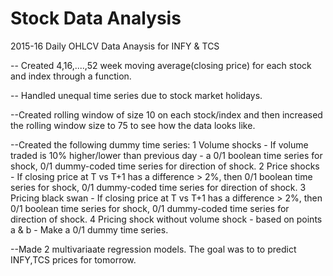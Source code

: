# Stock Data Analysis


2015-16 Daily OHLCV Data Anaysis for INFY & TCS

-- Created 4,16,....,52 week moving average(closing price) for each stock and index through a function.

-- Handled unequal time series due to stock market holidays.

--Created rolling window of size 10 on each stock/index and then increased the rolling window size to 75 to see how the data looks like.

--Created the following dummy time series:
   1 Volume shocks - If volume traded is 10% higher/lower than previous day - a 0/1 boolean time series for shock, 0/1 dummy-coded time series for direction of shock.
   2 Price shocks - If closing price at T vs T+1 has a difference > 2%, then 0/1 boolean time series for shock, 0/1 dummy-coded time series for direction of shock.
   3 Pricing black swan - If closing price at T vs T+1 has a difference > 2%, then 0/1 boolean time series for shock, 0/1 dummy-coded time series for direction of shock.
   4 Pricing shock without volume shock - based on points a & b - Make a 0/1 dummy time series.

--Made 2 multivariaate regression models. The goal was to to predict INFY,TCS prices for tomorrow.
